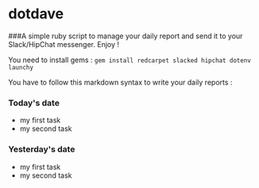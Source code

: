 # dotdave

###A simple ruby script to manage your daily report and send it to your Slack/HipChat messenger. Enjoy !

You need to install gems :
`gem install redcarpet slacked hipchat dotenv launchy`

You have to follow this markdown syntax to write your daily reports :
### Today's date
* my first task
* my second task

### Yesterday's date
* my first task
* my second task
